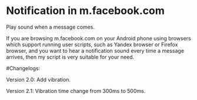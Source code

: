 # Notification in m.facebook.com
Play sound when a message comes.

If you are browsing m.facebook.com on your Android phone using browsers which support running user scripts, such as Yandex browser or Firefox browser, and you want to hear a notification sound every time a message arrives, then my script is very suitable for your need.

#Changelogs:

Version 2.0: Add vibration.

Version 2.1: Vibration time change from 300ms to 500ms.
